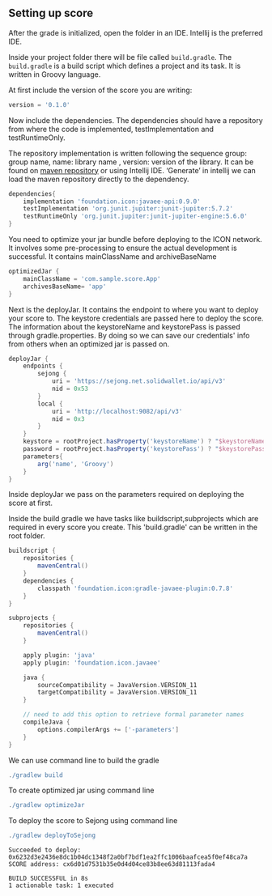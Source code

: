 ## Setting up score

After the grade is initialized, open the folder in an IDE. Intellij is the preferred IDE.

Inside your project folder there will be file called `build.gradle`.
The `build.gradle` is a build script which defines a project and its task. It is written in Groovy language.

At first include the version of the score you are writing:

```groovy
version = '0.1.0'
```
Now include the dependencies. The dependencies should have a repository from where the code is implemented, 
testImplementation and testRuntimeOnly.

The repository implementation is written following the sequence group: group name, name: library name , 
version: version of the library. It can be found on  [maven repository](https://mvnrepository.com/artifact/foundation.icon/javaee-api/0.9.0) or using
Intellij IDE. ‘Generate’ in intellij we can load the maven repository directly to the dependency.

```groovy
dependencies{
    implementation 'foundation.icon:javaee-api:0.9.0'
    testImplementation 'org.junit.jupiter:junit-jupiter:5.7.2'
    testRuntimeOnly 'org.junit.jupiter:junit-jupiter-engine:5.6.0'
}
```

You need to optimize your jar bundle before deploying to the ICON network. It involves some pre-processing to 
ensure the actual development is successful. It contains mainClassName and archiveBaseName
```groovy
optimizedJar {
    mainClassName = 'com.sample.score.App'
    archivesBaseName= 'app'
}

```

Next is the deployJar. It contains the endpoint to where you want to deploy your score to.
The keystore credentials are passed here to deploy the score. The information about the keystoreName and 
keystorePass is passed through gradle.properties. By doing so we can save our credentials' info from others when 
an optimized jar is passed on.
```groovy
deployJar {
    endpoints {
        sejong {
            uri = 'https://sejong.net.solidwallet.io/api/v3'
            nid = 0x53
        }
        local {
            uri = 'http://localhost:9082/api/v3'
            nid = 0x3
        }
    }
    keystore = rootProject.hasProperty('keystoreName') ? "$keystoreName" : ''
    password = rootProject.hasProperty('keystorePass') ? "$keystorePass" : ''
    parameters{
        arg('name', 'Groovy')
    }
}
```

Inside deployJar we pass on the parameters required on deploying the score at first.

Inside the build gradle we have tasks like buildscript,subprojects which are required in every score you create. 
This 'build.gradle' can be written in the root folder.

```groovy
buildscript {
    repositories {
        mavenCentral()
    }
    dependencies {
        classpath 'foundation.icon:gradle-javaee-plugin:0.7.8'
    }
}

subprojects {
    repositories {
        mavenCentral()
    }

    apply plugin: 'java'
    apply plugin: 'foundation.icon.javaee'

    java {
        sourceCompatibility = JavaVersion.VERSION_11
        targetCompatibility = JavaVersion.VERSION_11
    }

    // need to add this option to retrieve formal parameter names
    compileJava {
        options.compilerArgs += ['-parameters']
    }
}
```


We can use command line to build the gradle
```groovy
./gradlew build
```


To create optimized jar using command line

```groovy
./gradlew optimizeJar
```

To deploy the score to Sejong using command line

```groovy
./gradlew deployToSejong
```

``` 
Succeeded to deploy: 0x6232d3e2436e8dc1b04dc1348f2a0bf7bdf1ea2ffc1006baafcea5f0ef48ca7a
SCORE address: cx6d01d7531b35e0d4d04ce83b8ee63d81113fada4

BUILD SUCCESSFUL in 8s
1 actionable task: 1 executed

```
